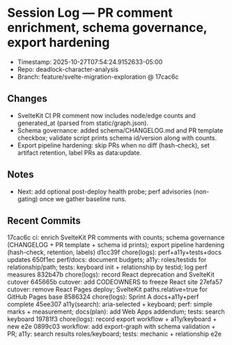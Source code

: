 # Session Log — PR comment enrichment, schema governance, export hardening

- Timestamp: 2025-10-27T07:54:24.9152633-05:00
- Repo: deadlock-character-analysis
- Branch: feature/svelte-migration-exploration @ 17cac6c

## Changes
- SvelteKit CI PR comment now includes node/edge counts and generated_at (parsed from static/graph.json).
- Schema governance: added schema/CHANGELOG.md and PR template checkbox; validate script prints schema id/version along with counts.
- Export pipeline hardening: skip PRs when no diff (hash-check), set artifact retention, label PRs as data:update.

## Notes
- Next: add optional post-deploy health probe; perf advisories (non-gating) once we gather baseline runs.

## Recent Commits
17cac6c ci: enrich SvelteKit PR comments with counts; schema governance (CHANGELOG + PR template + schema id prints); export pipeline hardening (hash-check, retention, labels) d1cc39f chore(logs): perf+a11y+tests+docs updates 650f1ec perf/docs: document budgets; a11y: roles/testids for relationship/path; tests: keyboard init + relationship by testid; log perf measures 832b47b chore(logs): record React deprecation and SvelteKit cutover 645665b cutover: add CODEOWNERS to freeze React site 27efa57 cutover: remove React Pages deploy; SvelteKit paths.relative=true for GitHub Pages base 8586324 chore(logs): Sprint A docs+a11y+perf complete 45ee307 a11y(search): aria-selected + keyboard; perf: simple marks + measurement; docs(plan): add Web Apps addendum; tests: search keyboard 19781f3 chore(logs): record export workflow + a11y/keyboard + new e2e 0899c03 workflow: add export-graph with schema validation + PR; a11y: search results roles/keyboard; tests: mechanic + relationship e2e
